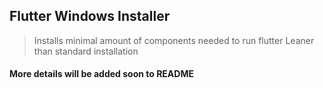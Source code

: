 ## Flutter Windows Installer
> Installs minimal amount of components needed to run flutter
> Leaner than standard installation

#### More details will be added soon to README
